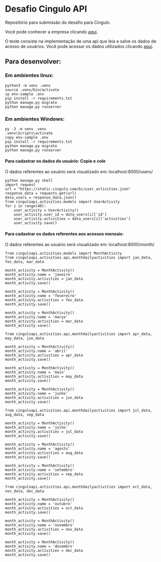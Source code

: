 # Desafio Cingulo API

Repositório para submissão do desafio para Cingulo. 

Você pode conhecer a empresa clicando [aqui](https://www.cingulo.com/).

O teste consiste na implementação de uma api que leia e salve os dados de acesso de usuários.
Você pode acessar os dados utilizados clicando [aqui](https://static.cingulo.com/bi/user_activities.json).

## Para desenvolver:
### Em ambientes linux:
```
python3 -m venv .venv
source .venv/bin/activate
cp env-sample .env
pip install -r requirements.txt
python manage.py migrate
python manage.py runserver
```

### Em ambientes Windows:
```
py -3 -m venv .venv
.venv\Scripts\activate
copy env-sample .env
pip install -r requirements.txt
python manage.py migrate
python manage.py runserver
```

#### Para cadastrar os dados do usuário: Copie e cole
O dados referentes ao usuário será visualizado em: localhost:8000/users/
```
python manage.py shell
import request
url = "https://static.cingulo.com/bi/user_activities.json"
response_data = requests.get(url)
data_users = response_data.json()
from cinguloapi.activities.models import UserActivity
for i in range(40):
    user_activity = UserActivity()
    user_activity.user_id = data_users[i]['id']
    user_activity.activities = data_users[i]['activities']
    user_activity.save()
```

#### Para cadastrar os dados referentes aos acessos mensais:
O dados referentes ao usuário será visualizado em: localhost:8000/month/
```
from cinguloapi.activities.models import MonthActivity
from cinguloapi.activities.api.monthdailyactivities import jan_data, fev_data, mar_data

month_activity = MonthActivity()
month_activity.name = 'janeiro'
month_activity.activities = jan_data
month_activity.save()

month_activity = MonthActivity()
month_activity.name = 'fevereiro'
month_activity.activities = fev_data
month_activity.save()

month_activity = MonthActivity()
month_activity.name = 'março'
month_activity.activities = mar_data
month_activity.save()

from cinguloapi.activities.api.monthdailyactivities import apr_data, may_data, jun_data

month_activity = MonthActivity()
month_activity.name = 'abril'
month_activity.activities = apr_data
month_activity.save()

month_activity = MonthActivity()
month_activity.name = 'maio'
month_activity.activities = may_data
month_activity.save()

month_activity = MonthActivity()
month_activity.name = 'junho'
month_activity.activities = jun_data
month_activity.save()

from cinguloapi.activities.api.monthdailyactivities import jul_data, aug_data, sep_data

month_activity = MonthActivity()
month_activity.name = 'julho'
month_activity.activities = jul_data
month_activity.save()

month_activity = MonthActivity()
month_activity.name = 'agosto'
month_activity.activities = aug_data
month_activity.save()

month_activity = MonthActivity()
month_activity.name = 'setembro'
month_activity.activities = sep_data
month_activity.save()

from cinguloapi.activities.api.monthdailyactivities import oct_data, nov_data, dec_data

month_activity = MonthActivity()
month_activity.name = 'outubro'
month_activity.activities = oct_data
month_activity.save()

month_activity = MonthActivity()
month_activity.name = 'novembro'
month_activity.activities = nov_data
month_activity.save()

month_activity = MonthActivity()
month_activity.name = 'dezembro'
month_activity.activities = dec_data
month_activity.save()
```